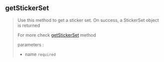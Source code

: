 ## getStickerSet

> Use this method to get a sticker set. On success, a StickerSet object is returned
>
> For more check [getStickerSet](https://core.telegram.org/bots/api#getstickerset) method
>
> parameters :
>
> - name `required`
